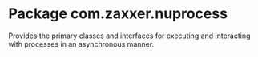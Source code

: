 # Package com.zaxxer.nuprocess

Provides the primary classes and interfaces for executing and interacting with
processes in an asynchronous manner.

